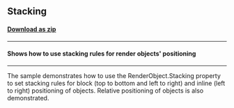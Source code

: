 ## Stacking
#### [Download as zip](https://minhaskamal.github.io/DownGit/#/home?url=https://github.com/GrapeCity/ComponentOne-WinForms-Samples/tree/master/NetFramework\Reports\C1Preview\CS\Stacking)
____
#### Shows how to use stacking rules for render objects' positioning
____
The sample demonstrates how to use the RenderObject.Stacking property to set stacking rules for block (top to bottom and left to right) and inline (left to right) positioning of objects. Relative positioning of objects is also demonstrated. 